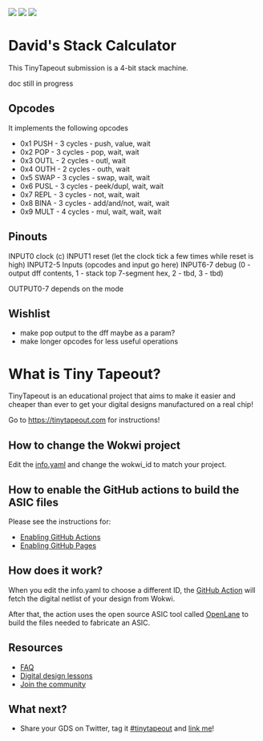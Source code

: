 ![](../../workflows/gds/badge.svg) ![](../../workflows/docs/badge.svg) ![](../../workflows/test/badge.svg)

# David's Stack Calculator

This TinyTapeout submission is a 4-bit stack machine.

doc still in progress

## Opcodes

It implements the following opcodes

- 0x1 PUSH - 3 cycles - push, value, wait
- 0x2 POP  - 3 cycles - pop, wait, wait
- 0x3 OUTL - 2 cycles - outl, wait
- 0x4 OUTH - 2 cycles - outh, wait
- 0x5 SWAP - 3 cycles - swap, wait, wait
- 0x6 PUSL - 3 cycles - peek/dupl, wait, wait
- 0x7 REPL - 3 cycles - not, wait, wait
- 0x8 BINA - 3 cycles - add/and/not, wait, wait
- 0x9 MULT - 4 cycles - mul, wait, wait, wait

## Pinouts

INPUT0 clock (c)
INPUT1 reset (let the clock tick a few times while reset is high)
INPUT2-5 Inputs (opcodes and input go here)
INPUT6-7 debug (0 - output dff contents, 1 - stack top 7-segment hex, 2 - tbd, 3 - tbd)

OUTPUT0-7 depends on the mode

## Wishlist

- make pop output to the dff maybe as a param?
- make longer opcodes for less useful operations

# What is Tiny Tapeout?

TinyTapeout is an educational project that aims to make it easier and cheaper than ever to get your digital designs manufactured on a real chip!

Go to https://tinytapeout.com for instructions!

## How to change the Wokwi project

Edit the [info.yaml](info.yaml) and change the wokwi_id to match your project.

## How to enable the GitHub actions to build the ASIC files

Please see the instructions for:

* [Enabling GitHub Actions](https://tinytapeout.com/faq/#when-i-commit-my-change-the-gds-action-isnt-running)
* [Enabling GitHub Pages](https://tinytapeout.com/faq/#my-github-action-is-failing-on-the-pages-part)

## How does it work?

When you edit the info.yaml to choose a different ID, the [GitHub Action](.github/workflows/gds.yaml) will fetch the digital netlist of your design from Wokwi.

After that, the action uses the open source ASIC tool called [OpenLane](https://www.zerotoasiccourse.com/terminology/openlane/) to build the files needed to fabricate an ASIC.

## Resources

* [FAQ](https://tinytapeout.com/faq/)
* [Digital design lessons](https://tinytapeout.com/digital_design/)
* [Join the community](https://discord.gg/rPK2nSjxy8)

## What next?

* Share your GDS on Twitter, tag it [#tinytapeout](https://twitter.com/hashtag/tinytapeout?src=hashtag_click) and [link me](https://twitter.com/matthewvenn)!
